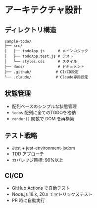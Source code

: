 # アーキテクチャ設計

## ディレクトリ構造
```
sample-todo/
├── src/
│   ├── todoApp.js      # メインロジック
│   ├── todoApp.test.js # テスト
│   └── styles.css      # スタイル
├── docs/               # ドキュメント
├── .github/           # CI/CD設定
└── .claude/           # Claude専用設定
```

## 状態管理
- 配列ベースのシンプルな状態管理
- `todos` 配列に全てのTODOを格納
- `render()` 関数で DOM を再構築

## テスト戦略
- Jest + jest-environment-jsdom
- TDD アプローチ
- カバレッジ目標: 90%以上

## CI/CD
- GitHub Actions で自動テスト
- Node.js 18.x, 20.x でマトリックステスト
- PR 時に自動実行